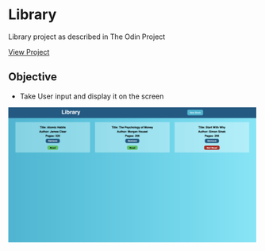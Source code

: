 # Library

Library project as described in The Odin Project

[View Project](https://caolancode.github.io/Library/)

## Objective
- Take User input and display it on the screen

<img src="Images/Screenshot.png" alt="Image of App"  width="500"/>
